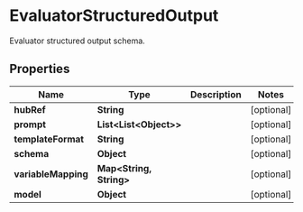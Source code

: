 

# EvaluatorStructuredOutput

Evaluator structured output schema.

## Properties

| Name | Type | Description | Notes |
|------------ | ------------- | ------------- | -------------|
|**hubRef** | **String** |  |  [optional] |
|**prompt** | **List&lt;List&lt;Object&gt;&gt;** |  |  [optional] |
|**templateFormat** | **String** |  |  [optional] |
|**schema** | **Object** |  |  [optional] |
|**variableMapping** | **Map&lt;String, String&gt;** |  |  [optional] |
|**model** | **Object** |  |  [optional] |



